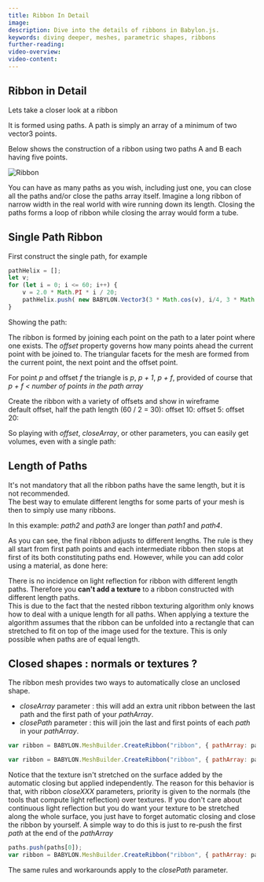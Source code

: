 ```yaml
---
title: Ribbon In Detail
image: 
description: Dive into the details of ribbons in Babylon.js.
keywords: diving deeper, meshes, parametric shapes, ribbons
further-reading:
video-overview:
video-content:
---
```


## Ribbon in Detail
Lets take a closer look at a ribbon
 
It is formed using paths. A path is simply an array of a minimum of two vector3 points.  

Below shows the construction of a ribbon using two paths A and B each having five points. 

![Ribbon](/img/how_to/ribbon/ribbon.png)

You can have as many paths as you wish, including just one, you can close all the paths and/or close the paths array itself. Imagine a long ribbon of narrow width in the real world with wire running down its length. Closing the paths forms a loop of ribbon while closing the array would form a tube.

## Single Path Ribbon

First construct the single path, for example
```javascript
pathHelix = [];
let v;
for (let i = 0; i <= 60; i++) {
	v = 2.0 * Math.PI * i / 20;
	pathHelix.push( new BABYLON.Vector3(3 * Math.cos(v), i/4, 3 * Math.sin(v)) );
}
```

Showing the path: <Playground id="#F6JW5W#12" title="Showing Ribbon Path" description="Simple example of showing ribbon path."/>

The ribbon is formed by joining each point on the path to a later point where one exists. The *offset* property governs how many points ahead the current point with be joined to. The triangular facets for the mesh are formed from the current point, the next point and the offset point.

For point *p* and offset *f* the triangle is *p*, *p + 1*, *p + f*, provided of course that *p + f &lt; number of points in the path array*

Create the ribbon with a variety of offsets and show in wireframe  
default offset, half the path length (60 / 2 = 30): <Playground id="#F6JW5W#13" title="Create a Ribbon Example 1" description="Simple example of creating a ribbon with varying properties."/> 
offset 10: <Playground id="#F6JW5W#14" title="Create a Ribbon Example 2" description="Simple example of creating a ribbon with varying properties."/> 
offset 5: <Playground id="#F6JW5W#15" title="Create a Ribbon Example 3" description="Simple example of creating a ribbon with varying properties."/> 
offset 20: <Playground id="#F6JW5W#16" title="Create a Ribbon Example 4" description="Simple example of creating a ribbon with varying properties."/>


So playing with _offset_, _closeArray_, or other parameters, you can easily get volumes, even with a single path: <Playground id="#F6JW5W#17" title="Create a Ribbon Example 5" description="Simple example of creating a ribbon with varying properties."/>

## Length of Paths
It's not mandatory that all the ribbon paths have the same length, but it is not recommended.  
The best way to emulate different lengths for some parts of your mesh is then to simply use many ribbons.
  
In this example: <Playground id="#88AZQ#16" title="Create a Ribbon With Path Lengths" description="Simple example of creating a ribbon using path lengths."/>
_path2_ and _path3_ are longer than _path1_ and _path4_.

As you can see, the final ribbon adjusts to different lengths. The rule is they all start from first path points and each intermediate ribbon then stops at first of its both constituting paths end. However, while you can add color using a material, as done here: <Playground id="#88AZQ#17" title="Create a Colored Ribbon" description="Simple example of creating a colred ribbon."/>

There is no incidence on light reflection for ribbon with different length paths. 
Therefore you **can't add a texture**  to a ribbon constructed with different length paths.  
This is due to the fact that the nested ribbon texturing algorithm only knows how to deal with a unique length for all paths. 
When applying a texture the algorithm assumes that the ribbon can be unfolded into a rectangle that can stretched to fit on top of the image used for the texture. 
This is only possible when paths are of equal length.

## Closed shapes : normals or textures ?

The ribbon mesh provides two ways to automatically close an unclosed shape.
  
* _closeArray_ parameter : this will add an extra unit ribbon between the last path and the first path of your _pathArray_.  
* _closePath_ parameter : this will join the last and first points of each _path_ in your _pathArray_.  

<Playground id="#3XMWZ#44" title="Start With An Unclosed Ribbon" description="Simple example of creating an unlcosed ribbon."/>

```javascript
var ribbon = BABYLON.MeshBuilder.CreateRibbon("ribbon", { pathArray: paths },  scene );
```  

<Playground id="#3XMWZ#45" title="Ribbon With CloseArray" description="Simple example of creating a ribbon With CloseArray set to true."/>

```javascript
var ribbon = BABYLON.MeshBuilder.CreateRibbon("ribbon", { pathArray: paths, closeArray: true },  scene );
```

<Playground id="#3XMWZ#49" title="Textured Ribbon" description="Simple example of creating a textured ribbon."/>

Notice that the texture isn't stretched on the surface added by the automatic closing but applied independently. 
The reason for this behavior is that, with ribbon _closeXXX_ parameters, priority is given to the normals (the tools that compute light reflection) over textures. 
If you don't care about continuous light reflection but you do want your texture to be stretched along the whole surface, 
you just have to forget automatic closing and close the ribbon by yourself. A simple way to do this is just to re-push the first _path_ at the end of the _pathArray_

<Playground id="#3XMWZ#50" title="Closed Textured Ribbon" description="Simple example of creating a closed textured ribbon."/>

```javascript
paths.push(paths[0]);
var ribbon = BABYLON.MeshBuilder.CreateRibbon("ribbon", { pathArray: paths },  scene );
``` 

The same rules and workarounds apply to the _closePath_ parameter.

<Playground id="#3XMWZ#52" title="Ribbon With ClosePath" description="Simple example of creating a ribbon with closePath set to true."/>

<Playground id="#3XMWZ#51" title="Textured Ribbon With ClosePath" description="Simple example of creating a textured ribbon with closePath set to true."/>